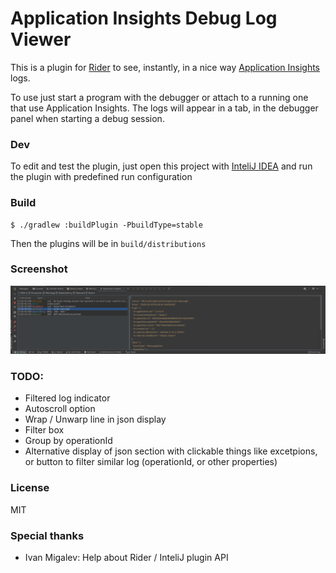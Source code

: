 # Application Insights Debug Log Viewer

This is a plugin for [Rider](https://www.jetbrains.com/rider/) to see, instantly, in a nice way [Application Insights](https://docs.microsoft.com/en-us/azure/azure-monitor/app/app-insights-overview) logs.

To use just start a program with the debugger or attach to a running one that use Application Insights.
The logs will appear in a tab, in the debugger panel when starting a debug session.

### Dev

To edit and test the plugin, just open this project with [InteliJ IDEA](https://www.jetbrains.com/idea/) and run the plugin with predefined run configuration

### Build

```
$ ./gradlew :buildPlugin -PbuildType=stable
```

Then the plugins will be in `build/distributions`

### Screenshot

![Screenshot](screenshots/screenshot1.png)

### TODO:

- Filtered log indicator
- Autoscroll option
- Wrap / Unwarp line in json display
- Filter box
- Group by operationId
- Alternative display of json section with clickable things like excetpions, or button to filter similar log (operationId, or other properties)

### License

MIT

### Special thanks

 * Ivan Migalev: Help about Rider / InteliJ plugin API
 
